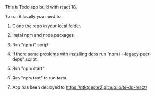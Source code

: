 This is Todo app build with react 18.

To run it locally you need to :

1. Clone the repo in your local folder.

2. Instal npm and node packages.

3. Run "npm i" script.

4. If there some problems with installing deps run "npm i --legacy-peer-deps" script.

5. Run "npm start"

6. Run "npm test" to run tests.

7. App has been deployed to https://ntktgepbr2.github.io/to-do-react/
